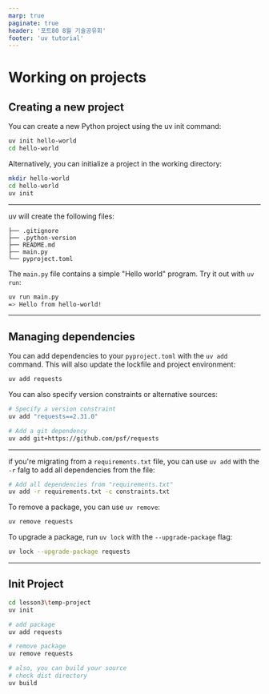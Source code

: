 ```yaml
---
marp: true
paginate: true
header: '포트80 8월 기술공유회'
footer: 'uv tutorial'
---
```


# Working on projects

## Creating a new project
You can create a new Python project using the uv init command:
```sh
uv init hello-world
cd hello-world
```

Alternatively, you can initialize a project in the working directory:
```sh
mkdir hello-world
cd hello-world
uv init
```

---

uv will create the following files:
```
├── .gitignore
├── .python-version
├── README.md
├── main.py
└── pyproject.toml
```

The `main.py` file contains a simple "Hello world" program. Try it out with `uv run`:
```sh
uv run main.py
=> Hello from hello-world!
```
---

## Managing dependencies

You can add dependencies to your `pyproject.toml` with the `uv add` command. This will also update the lockfile and project environment:
```sh
uv add requests
```

You can also specify version constraints or alternative sources:
```sh
# Specify a version constraint
uv add "requests==2.31.0"

# Add a git dependency
uv add git+https://github.com/psf/requests
```
---

if you're migrating from a `requirements.txt` file, you can use `uv add` with the `-r` falg to add all dependencies from the file:
```sh
# Add all dependencies from "requirements.txt"
uv add -r requirements.txt -c constraints.txt
```

To remove a package, you can use `uv remove`:
```sh
uv remove requests
```

To upgrade a package, run `uv lock` with the `--upgrade-package` flag:
```sh
uv lock --upgrade-package requests
```

---

## Init Project
```sh
cd lesson3\temp-project
uv init

# add package
uv add requests

# remove package
uv remove requests

# also, you can build your source
# check dist directory
uv build
```